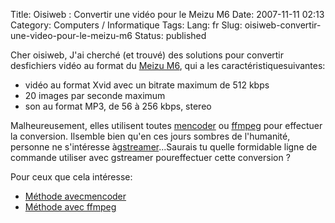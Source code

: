 Title: Oisiweb : Convertir une vidéo pour le Meizu M6
Date: 2007-11-11 02:13
Category: Computers / Informatique
Tags:
Lang: fr
Slug: oisiweb-convertir-une-video-pour-le-meizu-m6
Status: published

Cher oisiweb, J'ai cherché (et trouvé) des solutions pour convertir desfichiers vidéo au format du [Meizu M6](\%22http://en.meizu.com/product_m6sl.asp\%22), qui a les caractéristiquesuivantes:

-   vidéo au format Xvid avec un bitrate maximum de 512 kbps
-   20 images par seconde maximum
-   son au format MP3, de 56 à 256 kbps, stereo

Malheureusement, elles utilisent toutes [mencoder](\%22http://www.mplayerhq.hu/\%22) ou [ffmpeg](\%22http://ffmpeg.mplayerhq.hu/\%22) pour effectuer la conversion. Ilsemble bien qu'en ces jours sombres de l'humanité, personne ne s'intéresse à[gstreamer](\%22http://gstreamer.freedesktop.org/\%22)...Saurais tu quelle formidable ligne de commande utiliser avec gstreamer poureffectuer cette conversion ?

Pour ceux que cela intéresse:

-   [Méthode avecmencoder](\%22http://www.taiabati.com/linux/video-for-meizu.html\%22)
-   [Méthode avec ffmpeg](\%22http://www.meizume.com/showthread.php?t=1936\%22)

